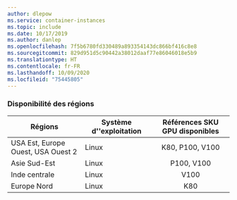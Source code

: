 ```yaml
---
author: dlepow
ms.service: container-instances
ms.topic: include
ms.date: 10/17/2019
ms.author: danlep
ms.openlocfilehash: 7f5b6780fd330489a893354143dc866bf416c8e8
ms.sourcegitcommit: 829d951d5c90442a38012daaf77e86046018e5b9
ms.translationtype: HT
ms.contentlocale: fr-FR
ms.lasthandoff: 10/09/2020
ms.locfileid: "75445805"
---
```

### <a name="region-availability"></a>Disponibilité des régions

| Régions | Système d''exploitation | Références SKU GPU disponibles |
| -------- | ---- | :-----------: |
| USA Est, Europe Ouest, USA Ouest 2 | Linux | K80, P100, V100 |
| Asie Sud-Est | Linux | P100, V100|
| Inde centrale | Linux | V100 |
| Europe Nord | Linux | K80 |
